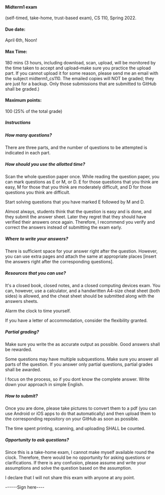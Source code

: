 #### Midterm1 exam 
(self-timed, take-home, trust-based exam), CS 110, Spring 2022.		

#### Due date: 
April 6th, Noon!

#### Max Time: 
180 mins (3 hours, including download, scan, upload, will be monitored by the time taken to accept and upload–make sure you practice the upload part. If you cannot upload it for some reason, please send me an email with the subject midterm1_cs110. The emailed copies will NOT be graded; they are just for a backup. Only those submissions that are submitted to GitHub shall be graded.)

#### Maximum points: 
100 (25% of the total grade)

##### Instructions

##### How many questions?
There are three parts, and the number of questions to be attempted is indicated in each part. 

##### How should you use the allotted time?

Scan the whole question paper once. While reading the question paper, you can mark questions as E or M, or D. E for those questions that you think are easy, M for those that you think are moderately difficult, and D for those questions you think are difficult. 

Start solving questions that you have marked E followed by M and D. 

Almost always, students think that the question is easy and is done, and they submit the answer sheet. Later they regret that they should have verified their answers once again. Therefore, I recommend you verify and correct the answers instead of submitting the exam early.

##### Where to write your answers? 

There is sufficient space for your answer right after the question. However, you can use extra pages and attach the same at appropriate places [insert the answers right after the corresponding questions]. 

##### Resources that you can use? 

It's a closed book, closed notes, and a closed computing devices exam. You can, however, use a calculator, and a handwritten A4-size cheat sheet (both sides) is allowed, and the cheat sheet should be submitted along with the answers sheets.

Alarm the clock to time yourself.

If you have a letter of accommodation, consider the flexibility granted.  

##### Partial grading?

Make sure you write the as accurate output as possible. Good answers shall be rewarded.

Some questions may have multiple subquestions. Make sure you answer all parts of the question. If you answer only partial questions, partial grades shall be awarded.

I focus on the process, so if you dont know the complete answer. Write down your approach in simple English. 

##### How to submit?

Once you are done, please take pictures to convert them to a pdf (you can use Android or iOS apps to do that automatically) and then upload them to the corresponding repository on your GitHub as soon as possible. 

The time spent printing, scanning, and uploading SHALL be counted. 

##### Opportunity to ask questions?

Since this is a take-home exam, I cannot make myself available round the clock. Therefore, there would be no opportunity for asking questions or clarifications. If there is any confusion, please assume and write your assumptions and solve the question based on the assumption. 

I declare that I will not share this exam with anyone at any point. 

------Sign here----
